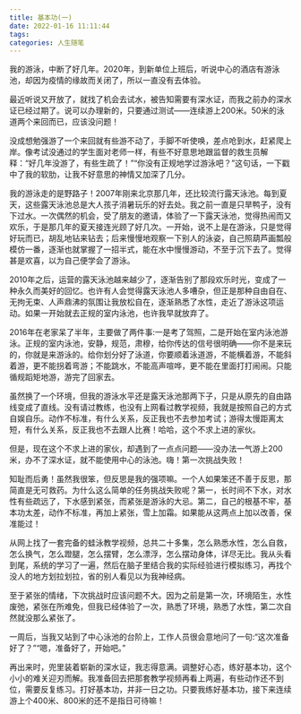 ```yaml
---
title: 基本功(一)
date: 2022-01-16 11:11:44
tags:
categories: 人生随笔
---
```

我的游泳，中断了好几年。2020年，到新单位上班后，听说中心的酒店有游泳池，却因为疫情的缘故而关闭了，所以一直没有去体验。

最近听说又开放了，就找了机会去试水，被告知需要有深水证，而我之前办的深水证已经过期了。说可以办理新的，只要通过测试——连续游上200米。50米的泳道两个来回而已，应该没问题！

没成想勉强游了一个来回就有些游不动了，手脚不听使唤，差点呛到水，赶紧爬上岸。像考试没通过的学生面对老师一样，有些不好意思地跟监督的救生员解释：“好几年没游了，有些生疏了！”“你没有正规地学过游泳吧？”这句话，一下戳中了我的软肋，让我不好意思的神情又加深了几分。

我的游泳走的是野路子！2007年刚来北京那几年，还比较流行露天泳池。每到夏天，这些露天泳池总是大人孩子消暑玩乐的好去处。我之前一直是只旱鸭子，没有下过水。一次偶然的机会，受了朋友的邀请，体验了一下露天泳池，觉得热闹而又欢乐，于是那几年的夏天接连光顾了好几次。一开始，说不上是在游泳，只是觉得好玩而已，胡乱地钻来钻去；后来慢慢地观察一下别人的泳姿，自己照葫芦画瓢般模仿一番，逐渐也就掌握了一招半式，能在水中慢慢游动，不至于沉下去了。觉得甚是欢喜，以为自己便学会了游泳。

2010年之后，运营的露天泳池越来越少了，逐渐告别了那段欢乐时光，变成了一种永久而美好的回忆。也许有人会觉得露天泳池人多嘈杂，但正是那种自由自在、无拘无束、人声鼎沸的氛围让我放松自在，逐渐熟悉了水性，走近了游泳这项运动。如果一开始就去正规的室内泳池，也许我早就放弃了。

2016年在老家呆了半年，主要做了两件事:一是考了驾照，二是开始在室内泳池游泳。正规的室内泳池，安静，规范，肃穆，给你传达的信号很明确——你不是来玩的，你就是来游泳的。给你划分好了泳道，你要顺着泳道游，不能横着游，不能斜着游，更不能拐着弯游；不能跳水，不能高声喧哗，更不能在里面打打闹闹。只能循规蹈矩地游，游完了回家去。

虽然换了一个环境，但我的游泳水平还是露天泳池那两下子，只是从原先的自由路线变成了直线。没有请过教练，也没有上网看过教学视频，我就是按照自己的方式自娱自乐。动作不标准，有什么关系，反正我也不去参加考试；游得太慢距离太短，有什么关系，反正我也不去跟人比赛！哈哈，这个不求上进的家伙。

但是，现在这个不求上进的家伙，却遇到了一点点问题——没办法一气游上200米，办不了深水证，就不能使用中心的泳池。嗨！第一次挑战失败！

知耻而后勇！虽然我很笨，但反思是我的强项嘛。一个人如果笨还不善于反思，那简直是无可救药。为什么这么简单的任务挑战失败呢？第一，长时间不下水，对水性有些疏远了，下水感到紧张，而紧张是游泳的大忌。第二，自己的根基不牢，基本功太差，动作不标准，再加上紧张，雪上加霜。如果能从这两点上加以改善，保准能过！

从网上找了一套完备的蛙泳教学视频，总共二十多集，怎么熟悉水性，怎么自救，怎么换气，怎么蹬腿，怎么摆臂，怎么漂浮，怎么摆动身体，详尽无比。我从头看到尾，系统的学习了一遍，然后在脑子里结合我的实际经验进行模拟练习，再找个没人的地方划拉划拉，省的别人看见以为我神经病。

至于紧张的情绪，下次挑战时应该问题不大。因为之前是第一次，环境陌生，水性废弛，紧张在所难免，但我已经体验了一次，熟悉了环境，熟悉了水性，第二次自然就没那么紧张了。

一周后，当我又站到了中心泳池的台阶上，工作人员很会意地问了一句:“这次准备好了？”“嗯，准备好了，开始吧。”

再出来时，兜里装着崭新的深水证，我志得意满。调整好心态，练好基本功，这个小小的难关迎刃而解。我准备回去把那套教学视频再看上两遍，有些动作还不到位，需要反复练习。打好基本功，并非一日之功。只要我练好基本功，接下来连续游上个400米、800米的还不是指日可待嘛！